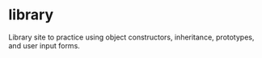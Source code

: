 # library
Library site to practice using object constructors, inheritance,  prototypes, and user input forms. 
